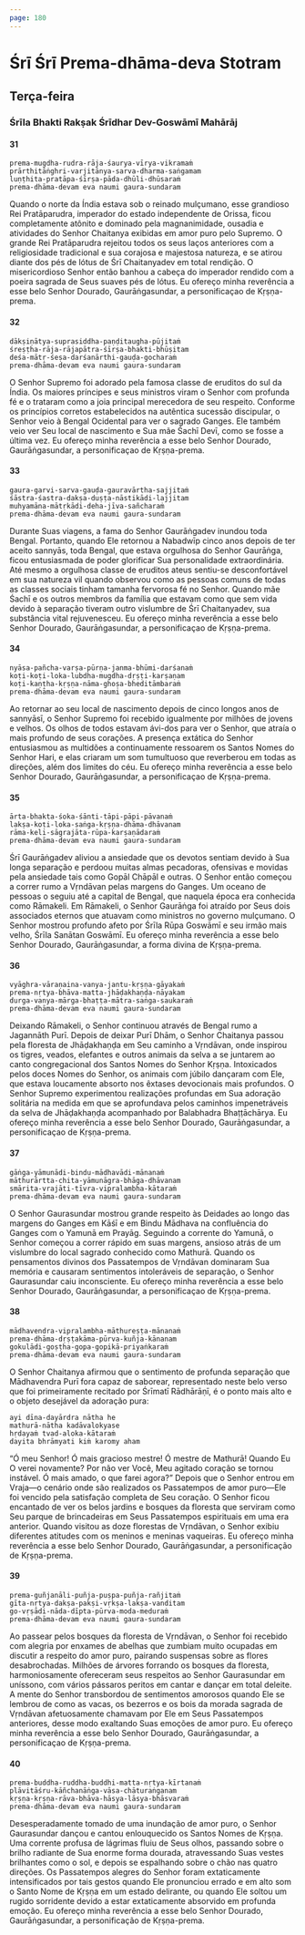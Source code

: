 ```yaml
---
page: 180
---
```


# Śrī Śrī Prema-dhāma-deva Stotram

## Terça-feira

### Śrīla Bhakti Rakṣak Śrīdhar Dev-Goswāmī Mahārāj

#### 31

    prema-mugdha-rudra-rāja-śaurya-vīrya-vikramaṁ
    prārthitāṅghri-varjitānya-sarva-dharma-saṅgamam
    luṇṭhita-pratāpa-śīrṣa-pāda-dhūli-dhūsaraṁ
    prema-dhāma-devam eva naumi gaura-sundaram

Quando o norte da Índia estava sob o reinado mulçumano, esse grandioso Rei Pratāparudra, imperador do estado independente de Orissa, ficou completamente atônito e dominado pela magnanimidade, ousadia e atividades do Senhor Chaitanya exibidas em amor puro pelo Supremo. O grande Rei Pratāparudra rejeitou todos os seus laços anteriores com a religiosidade tradicional e sua corajosa e majestosa natureza, e se atirou diante dos pés de lótus de Śrī Chaitanyadev em total rendição. O misericordioso Senhor então banhou a cabeça do imperador rendido com a poeira sagrada de Seus suaves pés de lótus. Eu ofereço minha reverência a esse belo Senhor Dourado, Gaurāṅgasundar, a personificaçao de Kṛṣṇa-prema.

#### 32

    dākṣiṇātya-suprasiddha-paṇḍitaugha-pūjitaṁ
    śreṣṭha-rāja-rājapātra-śīrṣa-bhakti-bhūṣitam
    deśa-mātṛ-śeṣa-darśanārthi-gauḍa-gocharaṁ
    prema-dhāma-devam eva naumi gaura-sundaram

O Senhor Supremo foi adorado pela famosa classe de eruditos do sul da Índia. Os maiores príncipes e seus ministros viram o Senhor com profunda fé e o trataram como a joia principal merecedora de seu respeito. Conforme os princípios corretos estabelecidos na autêntica sucessão discipular, o Senhor veio à Bengal Ocidental para ver o sagrado Ganges. Ele também veio ver Seu local de nascimento e Sua mãe Śachī Devī, como se fosse a última vez. Eu ofereço minha reverência a esse belo Senhor Dourado, Gaurāṅgasundar, a personificaçao de Kṛṣṇa-prema.

#### 33

    gaura-garvi-sarva-gauḍa-gauravārtha-sajjitaṁ
    śāstra-śastra-dakṣa-duṣṭa-nāstikādi-lajjitam
    muhyamāna-mātṛkādi-deha-jīva-sañcharaṁ
    prema-dhāma-devam eva naumi gaura-sundaram

Durante Suas viagens, a fama do Senhor Gaurāṅgadev inundou toda Bengal. Portanto, quando Ele retornou a Nabadwīp cinco anos depois de ter aceito sannyās, toda Bengal, que estava orgulhosa do Senhor Gaurāṅga, ficou entusiasmada de poder glorificar Sua personalidade extraordinária. Até mesmo a orgulhosa classe de eruditos ateus sentiu-se desconfortável em sua natureza vil quando observou como as pessoas comuns de todas as classes sociais tinham tamanha fervorosa fé no Senhor. Quando mãe Śachī e os outros membros da família que estavam como que sem vida devido à separação tiveram outro vislumbre de Śrī Chaitanyadev, sua substância vital rejuvenesceu. Eu ofereço minha reverência a esse belo Senhor Dourado, Gaurāṅgasundar, a personificaçao de Kṛṣṇa-prema.

#### 34

    nyāsa-pañcha-varṣa-pūrṇa-janma-bhūmi-darśanaṁ
    koṭi-koṭi-loka-lubdha-mugdha-dṛṣṭi-karṣaṇam
    koṭi-kaṇṭha-kṛṣṇa-nāma-ghoṣa-bheditāmbaraṁ
    prema-dhāma-devam eva naumi gaura-sundaram

Ao retornar ao seu local de nascimento depois de cinco longos anos de sannyāsī, o Senhor Supremo foi recebido igualmente por milhões de jovens e velhos. Os olhos de todos estavam ávi-dos para ver o Senhor, que atraía o mais profundo de seus corações. A presença extática do Senhor entusiasmou as multidões a continuamente ressoarem os Santos Nomes do Senhor Hari, e elas criaram um som tumultuoso que reverberou em todas as direções, além dos limites do céu. Eu ofereço minha reverência a esse belo Senhor Dourado, Gaurāṅgasundar, a personificaçao de Kṛṣṇa-prema.

#### 35

    ārta-bhakta-śoka-śānti-tāpi-pāpi-pāvanaṁ
    lakṣa-koṭi-loka-saṅga-kṛṣṇa-dhāma-dhāvanam
    rāma-keli-sāgrajāta-rūpa-karṣaṇādaraṁ
    prema-dhāma-devam eva naumi gaura-sundaram

Śrī Gaurāṅgadev aliviou a ansiedade que os devotos sentiam devido à Sua longa separação e perdoou muitas almas pecadoras, ofensivas e movidas pela ansiedade tais como Gopāl Chāpāl e outras. O Senhor então começou a correr rumo a Vṛndāvan pelas margens do Ganges. Um oceano de pessoas o seguiu até a capital de Bengal, que naquela época era conhecida como Rāmakeli. Em Rāmakeli, o Senhor Gaurāṅga foi atraído por Seus dois associados eternos que atuavam como ministros no governo mulçumano. O Senhor mostrou profundo afeto por Śrīla Rūpa Goswāmī e seu irmão mais velho, Śrīla Sanātan Goswāmī. Eu ofereço minha reverência a esse belo Senhor Dourado, Gaurāṅgasundar, a forma divina de Kṛṣṇa-prema.

#### 36

    vyāghra-vāraṇaina-vanya-jantu-kṛṣṇa-gāyakaṁ
    prema-nṛtya-bhāva-matta-jhāḍakhaṇḍa-nāyakam
    durga-vanya-mārga-bhaṭṭa-mātra-saṅga-saukaraṁ
    prema-dhāma-devam eva naumi gaura-sundaram

Deixando Rāmakeli, o Senhor continuou através de Bengal rumo a Jagannāth Purī. Depois de deixar Purī Dhām, o Senhor Chaitanya passou pela floresta de Jhāḍakhaṇḍa em Seu caminho a Vṛndāvan, onde inspirou os tigres, veados, elefantes e outros animais da selva a se juntarem ao canto congregacional dos Santos Nomes do Senhor Kṛṣṇa. Intoxicados pelos doces Nomes do Senhor, os animais com júbilo dançaram com Ele, que estava loucamente absorto nos êxtases devocionais mais profundos. O Senhor Supremo experimentou realizações profundas em Sua adoração solitária na medida em que se aprofundava pelos caminhos impenetráveis da selva de Jhāḍakhaṇḍa acompanhado por Balabhadra Bhaṭṭāchārya. Eu ofereço minha reverência a esse belo Senhor Dourado, Gaurāṅgasundar, a personificaçao de Kṛṣṇa-prema.

#### 37

    gāṅga-yāmunādi-bindu-mādhavādi-mānanaṁ
    māthurārtta-chita-yāmunāgra-bhāga-dhāvanam
    smārita-vrajāti-tīvra-vipralambha-kātaraṁ
    prema-dhāma-devam eva naumi gaura-sundaram

O Senhor Gaurasundar mostrou grande respeito às Deidades ao longo das margens do Ganges em Kāśī e em Bindu Mādhava na confluência do Ganges com o Yamunā em Prayāg. Seguindo a corrente do Yamunā, o Senhor começou a correr rápido em suas margens, ansioso atrás de um vislumbre do local sagrado conhecido como Mathurā. Quando os pensamentos divinos dos Passatempos de Vṛndāvan dominaram Sua memória e causaram sentimentos intoleráveis de separação, o Senhor Gaurasundar caiu inconsciente. Eu ofereço minha reverência a esse belo Senhor Dourado, Gaurāṅgasundar, a personificaçao de Kṛṣṇa-prema.

#### 38

    mādhavendra-vipralambha-māthureṣṭa-mānanaṁ
    prema-dhāma-dṛṣṭakāma-pūrva-kuñja-kānanam
    gokulādi-goṣṭha-gopa-gopikā-priyaṅkaraṁ
    prema-dhāma-devam eva naumi gaura-sundaram

O Senhor Chaitanya afirmou que o sentimento de profunda separação que Mādhavendra Purī fora capaz de saborear, representado neste belo verso que foi primeiramente recitado por Śrīmatī Rādhārāṇī, é o ponto mais alto e o objeto desejável da adoração pura:

    ayi dīna-dayārdra nātha he
    mathurā-nātha kadāvalokyase
    hṛdayaṁ tvad-aloka-kātaraṁ
    dayita bhrāmyati kiṁ karomy aham

“Ó meu Senhor! Ó mais gracioso mestre! Ó mestre de Mathurā! Quando Eu O verei novamente? Por não ver Você, Meu agitado coração se tornou instável. Ó mais amado, o que farei agora?” Depois que o Senhor entrou em Vraja—o cenário onde são realizados os Passatempos de amor puro—Ele foi vencido pela satisfação completa de Seu coração. O Senhor ficou encantado de ver os belos jardins e bosques da floresta que serviram como Seu parque de brincadeiras em Seus Passatempos espirituais em uma era anterior. Quando visitou as doze florestas de Vṛndāvan, o Senhor exibiu diferentes atitudes com os meninos e meninas vaqueiras. Eu ofereço minha reverência a esse belo Senhor Dourado, Gaurāṅgasundar, a personificação de Kṛṣṇa-prema.

#### 39

    prema-guñjanāli-puñja-puṣpa-puñja-rañjitaṁ
    gīta-nṛtya-dakṣa-pakṣi-vṛkṣa-lakṣa-vanditam
    go-vṛṣādi-nāda-dīpta-pūrva-moda-meduraṁ
    prema-dhāma-devam eva naumi gaura-sundaram

Ao passear pelos bosques da floresta de Vṛndāvan, o Senhor foi recebido com alegria por enxames de abelhas que zumbiam muito ocupadas em discutir a respeito do amor puro, pairando suspensas sobre as flores desabrochadas. Milhões de árvores forrando os bosques da floresta, harmoniosamente ofereceram seus respeitos ao Senhor Gaurasundar em uníssono, com vários pássaros peritos em cantar e dançar em total deleite. A mente do Senhor transbordou de sentimentos amorosos quando Ele se lembrou de como as vacas, os bezerros e os bois da morada sagrada de Vṛndāvan afetuosamente chamavam por Ele em Seus Passatempos anteriores, desse modo exaltando Suas emoções de amor puro. Eu ofereço minha reverência a esse belo Senhor Dourado, Gaurāṅgasundar, a personificaçao de Kṛṣṇa-prema.

#### 40

    prema-buddha-ruddha-buddhi-matta-nṛtya-kīrtanaṁ
    plāvitāśru-kāñchanāṅga-vāsa-chāturaṅganam
    kṛṣṇa-kṛṣṇa-rāva-bhāva-hāsya-lāsya-bhāsvaraṁ
    prema-dhāma-devam eva naumi gaura-sundaram

Desesperadamente tomado de uma inundação de amor puro, o Senhor Gaurasundar dançou e cantou enlouquecido os Santos Nomes de Kṛṣṇa. Uma corrente profusa de lágrimas fluiu de Seus olhos, passando sobre o brilho radiante de Sua enorme forma dourada, atravessando Suas vestes brilhantes como o sol, e depois se espalhando sobre o chão nas quatro direções. Os Passatempos alegres do Senhor foram extaticamente intensificados por tais gestos quando Ele pronunciou errado e em alto som o Santo Nome de Kṛṣṇa em um estado delirante, ou quando Ele soltou um rugido sorridente devido a estar extaticamente absorvido em profunda emoção. Eu ofereço minha reverência a esse belo Senhor Dourado, Gaurāṅgasundar, a personificação de Kṛṣṇa-prema.

